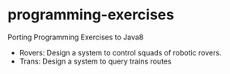 # programming-exercises
Porting Programming Exercises to Java8

* Rovers: Design a system to control squads of robotic rovers. 
* Trans: Design a system to query trains routes

